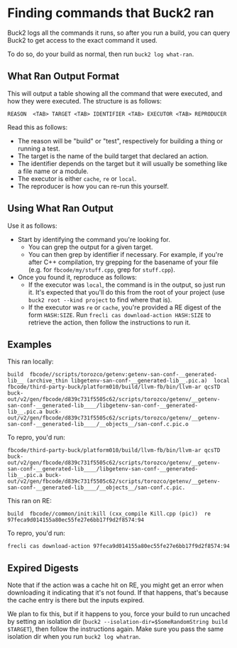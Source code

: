# Finding commands that Buck2 ran

Buck2 logs all the commands it runs, so after you run a build, you can query Buck2 to get access to the exact command it used.

To do so, do your build as normal, then run `buck2 log what-ran`.

## What Ran Output Format

This will output a table showing all the command that were executed, and how they were executed. The structure is as follows:

```
REASON  <TAB> TARGET <TAB> IDENTIFIER <TAB> EXECUTOR <TAB> REPRODUCER
```

Read this as follows:

- The reason will be "build" or "test", respectively for building a thing or running a test.
- The target is the name of the build target that declared an action.
- The identifier depends on the target but it will usually be something like a file name or a module.
- The executor is either `cache`, `re` or `local`.
- The reproducer is how you can re-run this yourself.

## Using What Ran Output

Use it as follows:

- Start by identifying the command you're looking for.
  - You can grep the output for a given target.
  - You can then grep by identifier if necessary. For example, if you're after C++ compilation, try grepping for the basename of your file (e.g. for `fbcode/my/stuff.cpp`, grep for `stuff.cpp`).
- Once you found it, reproduce as follows:
  - If the executor was `local`, the command is in the output, so just run it. It's expected that you'll do this from the root of your project (use `buck2 root --kind project` to find where that is).
  - If the executor was `re` or `cache`, you're provided a RE digest of the form `HASH:SIZE`. Run `frecli cas download-action HASH:SIZE` to retrieve the action, then follow the instructions to run it.


## Examples

This ran locally:

```
build  fbcode//scripts/torozco/getenv:getenv-san-conf-__generated-lib__ (archive_thin libgetenv-san-conf-__generated-lib__.pic.a)  local  fbcode/third-party-buck/platform010/build/llvm-fb/bin/llvm-ar qcsTD buck-out/v2/gen/fbcode/d839c731f5505c62/scripts/torozco/getenv/__getenv-san-conf-__generated-lib____/libgetenv-san-conf-__generated-lib__.pic.a buck-out/v2/gen/fbcode/d839c731f5505c62/scripts/torozco/getenv/__getenv-san-conf-__generated-lib____/__objects__/san-conf.c.pic.o
```

To repro, you'd run:

```
fbcode/third-party-buck/platform010/build/llvm-fb/bin/llvm-ar qcsTD buck-out/v2/gen/fbcode/d839c731f5505c62/scripts/torozco/getenv/__getenv-san-conf-__generated-lib____/libgetenv-san-conf-__generated-lib__.pic.a buck-out/v2/gen/fbcode/d839c731f5505c62/scripts/torozco/getenv/__getenv-san-conf-__generated-lib____/__objects__/san-conf.c.pic.
```

This ran on RE:

```
build  fbcode//common/init:kill (cxx_compile Kill.cpp (pic))  re  97feca9d014155a80ec55fe27e6bb17f9d2f8574:94
```

To repro, you'd run:

```
frecli cas download-action 97feca9d014155a80ec55fe27e6bb17f9d2f8574:94
```

## Expired Digests

Note that if the action was a cache hit on RE, you might get an error when downloading it indicating that it's not found. If that happens, that's because the cache entry is there but the inputs expired.

We plan to fix this, but if it happens to you, force your build to run uncached by setting an isolation dir (`buck2 --isolation-dir=$SomeRandomString build $TARGET`), then follow the instructions again. Make sure you pass the same isolation dir when you run `buck2 log whatran`.
